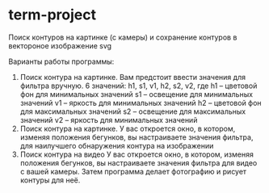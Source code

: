 # term-project
Поиск контуров на картинке (с камеры) и сохранение контуров в вектороное изображение svg

Варианты работы программы:
1.	Поиск контура на картинке.
Вам предстоит ввести значения для фильтра вручную. 6 значений: h1, s1, v1, h2, s2, v2, где
        h1 – цветовой фон для минимальных значений
        s1 – освещение для минимальных значений
        v1 – яркость для минимальных значений
        h2 – цветовой фон для максимальных значений
        s2 – освещение для максимальных значений
        v2 – яркость для минимальных значений
2.	Поиск контура на картинке.
У вас откроется окно, в котором, изменяя положения бегунков, вы настраиваете значения фильтра, для наилучшего обнаружения контура на изображении
3.	Поиск контура на видео
У вас откроется окно, в котором, изменяя положения бегунков, вы настраиваете значения фильтра для видео с вашей камеры. Затем программа делает фотографию и рисует контуры для неё.
